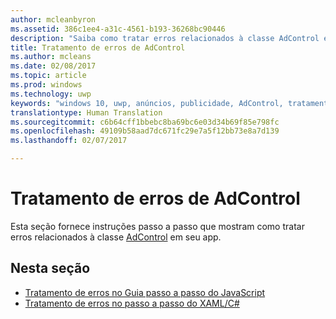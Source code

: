 ```yaml
---
author: mcleanbyron
ms.assetid: 386c1ee4-a31c-4561-b193-36268bc90446
description: "Saiba como tratar erros relacionados à classe AdControl em seu app."
title: Tratamento de erros de AdControl
ms.author: mcleans
ms.date: 02/08/2017
ms.topic: article
ms.prod: windows
ms.technology: uwp
keywords: "windows 10, uwp, anúncios, publicidade, AdControl, tratamento de erros"
translationtype: Human Translation
ms.sourcegitcommit: c6b64cff1bbebc8ba69bc6e03d34b69f85e798fc
ms.openlocfilehash: 49109b58aad7dc671fc29e7a5f12bb73e8a7d139
ms.lasthandoff: 02/07/2017

---
```


# <a name="adcontrol-error-handling"></a>Tratamento de erros de AdControl




Esta seção fornece instruções passo a passo que mostram como tratar erros relacionados à classe [AdControl](https://msdn.microsoft.com/library/windows/apps/microsoft.advertising.winrt.ui.adcontrol.aspx) em seu app.

## <a name="in-this-section"></a>Nesta seção


* [Tratamento de erros no Guia passo a passo do JavaScript](error-handling-in-javascript-walkthrough.md)
* [Tratamento de erros no passo a passo do XAML/C#](error-handling-in-xamlc-walkthrough.md)

 

 

